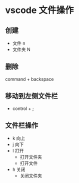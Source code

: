 # vscode 文件操作
## 创建
- 文件 n
- 文件夹 N
## 删除
command + backspace
## 移动到左侧文件栏
- control + ; 
## 文件栏操作
- k 向上
- j 向下
- l 打开
  - 打开文件夹
  - 打开文件
- h 关闭
  - 关闭文件夹